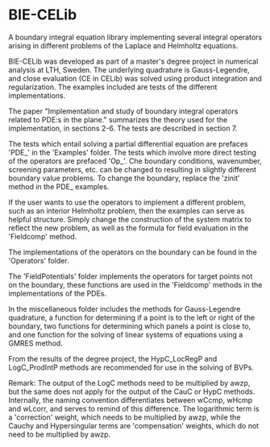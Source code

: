 # BIE-CELib
A boundary integral equation library implementing several integral operators arising in different problems of the Laplace and Helmholtz equations.

BIE-CELib was developed as part of a master's degree project in numerical analysis at LTH, Sweden. The underlying quadrature is Gauss-Legendre, and close evaluation (CE in CELib) was solved using product integration and regularization. The examples included are tests of the different implementations. 

The paper "Implementation and study of boundary integral operators related to PDE:s in the plane." summarizes the theory used for the implementation, in sections 2-6. The tests are described in section 7.

The tests which entail solving a partial differential equation are prefaces 'PDE_' in the 'Examples' folder. The tests which involve more direct testing of the operators are prefaced 'Op_'. Che boundary conditions, wavenumber, screening parameters, etc. can be changed to resulting in slightly different boundary value problems. To change the boundary, replace the 'zinit' method in the PDE_ examples.

If the user wants to use the operators to implement a different problem, such as an interior Helmholtz problem, then the examples can serve as helpful structure. Simply change the construction of the system matrix to reflect the new problem, as well as the formula for field evaluation in the 'Fieldcomp' method.  

The implementations of the operators on the boundary can be found in the 'Operators' folder.

The 'FieldPotentials' folder implements the operators for target points not on the boundary, these functions are used in the 'Fieldcomp' methods in the implementations of the PDEs.

In the miscellaneous folder includes the methods for Gauss-Legendre quadrature, a function for determining if a point is to the left or right of the boundary, two functions for determining which panels a point is close to, and one function for the solving of linear systems of equations using a GMRES method.

From the results of the degree project, the HypC_LocRegP and LogC_ProdIntP methods are recommended for use in the solving of BVPs.

Remark: The output of the LogC methods need to be multiplied by awzp, but the same does not apply for the output of the CauC or HypC methods. Internally, the naming convention differentiates between wCcmp, wHcmp and wLcorr, and serves to remind of this difference. The logarithmic term is a 'correction' weight, which needs to be multiplied by awzp, while the Cauchy and Hypersingular terms are 'compensation' weights, which do not need to be multiplied by awzp.
